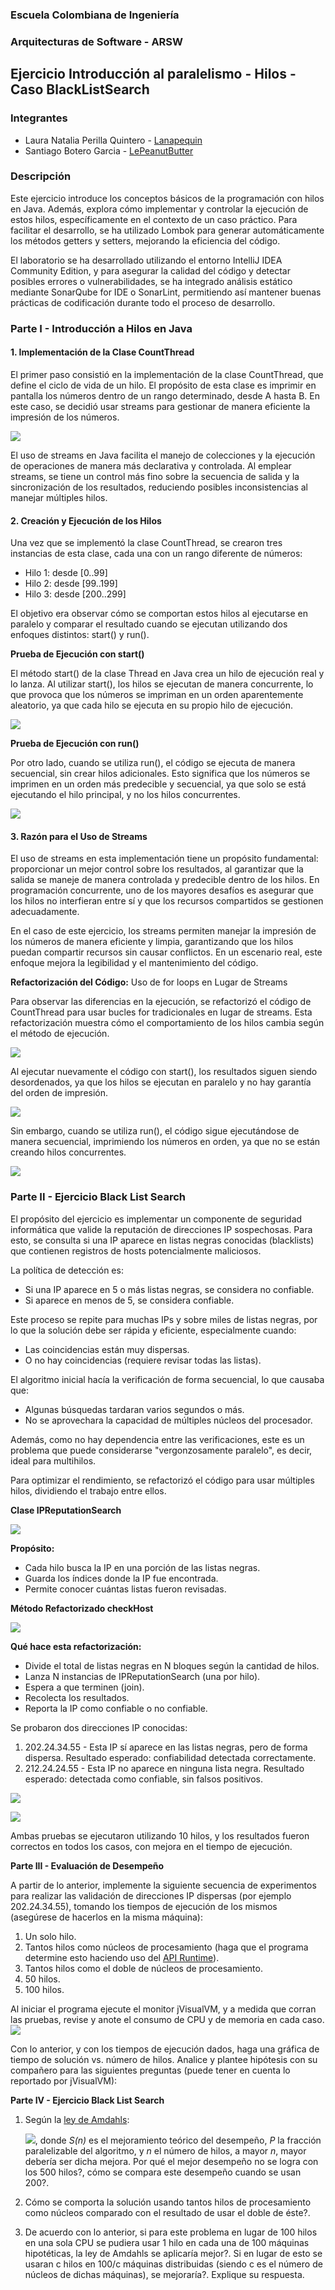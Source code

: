 
### Escuela Colombiana de Ingeniería
### Arquitecturas de Software - ARSW
## Ejercicio Introducción al paralelismo - Hilos - Caso BlackListSearch

### Integrantes
- Laura Natalia Perilla Quintero - [Lanapequin](https://github.com/Lanapequin)
- Santiago Botero Garcia - [LePeanutButter](https://github.com/LePeanutButter)

### Descripción
Este ejercicio introduce los conceptos básicos de la programación con hilos en Java. Además, explora cómo implementar y controlar la ejecución de estos hilos, específicamente en el contexto de un caso práctico. Para facilitar el desarrollo, se ha utilizado Lombok para generar automáticamente los métodos getters y setters, mejorando la eficiencia del código.

El laboratorio se ha desarrollado utilizando el entorno IntelliJ IDEA Community Edition, y para asegurar la calidad del código y detectar posibles errores o vulnerabilidades, se ha integrado análisis estático mediante SonarQube for IDE o SonarLint, permitiendo así mantener buenas prácticas de codificación durante todo el proceso de desarrollo.

### **Parte I - Introducción a Hilos en Java**

#### **1. Implementación de la Clase CountThread**

El primer paso consistió en la implementación de la clase CountThread, que define el ciclo de vida de un hilo. El propósito de esta clase es imprimir en pantalla los números dentro de un rango determinado, desde A hasta B. En este caso, se decidió usar streams para gestionar de manera eficiente la impresión de los números.

![](img/count_thread_implementation.png)

El uso de streams en Java facilita el manejo de colecciones y la ejecución de operaciones de manera más declarativa y controlada. Al emplear streams, se tiene un control más fino sobre la secuencia de salida y la sincronización de los resultados, reduciendo posibles inconsistencias al manejar múltiples hilos.

#### **2. Creación y Ejecución de los Hilos**

Una vez que se implementó la clase CountThread, se crearon tres instancias de esta clase, cada una con un rango diferente de números:

- Hilo 1: desde [0..99]
- Hilo 2: desde [99..199]
- Hilo 3: desde [200..299]

El objetivo era observar cómo se comportan estos hilos al ejecutarse en paralelo y comparar el resultado cuando se ejecutan utilizando dos enfoques distintos: start() y run().

**Prueba de Ejecución con start()**

El método start() de la clase Thread en Java crea un hilo de ejecución real y lo lanza. Al utilizar start(), los hilos se ejecutan de manera concurrente, lo que provoca que los números se impriman en un orden aparentemente aleatorio, ya que cada hilo se ejecuta en su propio hilo de ejecución.

![](img/thread_start_method.png)

**Prueba de Ejecución con run()**

Por otro lado, cuando se utiliza run(), el código se ejecuta de manera secuencial, sin crear hilos adicionales. Esto significa que los números se imprimen en un orden más predecible y secuencial, ya que solo se está ejecutando el hilo principal, y no los hilos concurrentes.

![](img/thread_run_method.png)

#### **3. Razón para el Uso de Streams**

El uso de streams en esta implementación tiene un propósito fundamental: proporcionar un mejor control sobre los resultados, al garantizar que la salida se maneje de manera controlada y predecible dentro de los hilos. En programación concurrente, uno de los mayores desafíos es asegurar que los hilos no interfieran entre sí y que los recursos compartidos se gestionen adecuadamente.

En el caso de este ejercicio, los streams permiten manejar la impresión de los números de manera eficiente y limpia, garantizando que los hilos puedan compartir recursos sin causar conflictos. En un escenario real, este enfoque mejora la legibilidad y el mantenimiento del código.

**Refactorización del Código:** Uso de for loops en Lugar de Streams

Para observar las diferencias en la ejecución, se refactorizó el código de CountThread para usar bucles for tradicionales en lugar de streams. Esta refactorización muestra cómo el comportamiento de los hilos cambia según el método de ejecución.

![](img/count_thread_refactor.png)

Al ejecutar nuevamente el código con start(), los resultados siguen siendo desordenados, ya que los hilos se ejecutan en paralelo y no hay garantía del orden de impresión.

![](img/refactor_start.png)

Sin embargo, cuando se utiliza run(), el código sigue ejecutándose de manera secuencial, imprimiendo los números en orden, ya que no se están creando hilos concurrentes.

![](img/refactor_run.png)


### **Parte II - Ejercicio Black List Search**

El propósito del ejercicio es implementar un componente de seguridad informática que valide la reputación de direcciones IP sospechosas. Para esto, se consulta si una IP aparece en listas negras conocidas (blacklists) que contienen registros de hosts potencialmente maliciosos.

La política de detección es:

- Si una IP aparece en 5 o más listas negras, se considera no confiable.
- Si aparece en menos de 5, se considera confiable.

Este proceso se repite para muchas IPs y sobre miles de listas negras, por lo que la solución debe ser rápida y eficiente, especialmente cuando:

- Las coincidencias están muy dispersas.
- O no hay coincidencias (requiere revisar todas las listas).

El algoritmo inicial hacía la verificación de forma secuencial, lo que causaba que:
- Algunas búsquedas tardaran varios segundos o más.
- No se aprovechara la capacidad de múltiples núcleos del procesador.

Además, como no hay dependencia entre las verificaciones, este es un problema que puede considerarse "vergonzosamente paralelo", es decir, ideal para multihilos.

Para optimizar el rendimiento, se refactorizó el código para usar múltiples hilos, dividiendo el trabajo entre ellos.

**Clase IPReputationSearch**

![](img/ip_reputation_search_implementation.png)

**Propósito:**

- Cada hilo busca la IP en una porción de las listas negras.
- Guarda los índices donde la IP fue encontrada.
- Permite conocer cuántas listas fueron revisadas.

**Método Refactorizado checkHost**

![](img/check_host_refactor.png)

**Qué hace esta refactorización:**

- Divide el total de listas negras en N bloques según la cantidad de hilos.
- Lanza N instancias de IPReputationSearch (una por hilo).
- Espera a que terminen (join).
- Recolecta los resultados.
- Reporta la IP como confiable o no confiable.

Se probaron dos direcciones IP conocidas:

1. 202.24.34.55 - Esta IP sí aparece en las listas negras, pero de forma dispersa. Resultado esperado: confiabilidad detectada correctamente.
2. 212.24.24.55 - Esta IP no aparece en ninguna lista negra. Resultado esperado: detectada como confiable, sin falsos positivos.

![](img/first_test.png)

![](img/second_test.png)

Ambas pruebas se ejecutaron utilizando 10 hilos, y los resultados fueron correctos en todos los casos, con mejora en el tiempo de ejecución.


**Parte III - Evaluación de Desempeño**

A partir de lo anterior, implemente la siguiente secuencia de experimentos para realizar las validación de direcciones IP dispersas (por ejemplo 202.24.34.55), tomando los tiempos de ejecución de los mismos (asegúrese de hacerlos en la misma máquina):

1. Un solo hilo.
2. Tantos hilos como núcleos de procesamiento (haga que el programa determine esto haciendo uso del [API Runtime](https://docs.oracle.com/javase/7/docs/api/java/lang/Runtime.html)).
3. Tantos hilos como el doble de núcleos de procesamiento.
4. 50 hilos.
5. 100 hilos.

Al iniciar el programa ejecute el monitor jVisualVM, y a medida que corran las pruebas, revise y anote el consumo de CPU y de memoria en cada caso. ![](img/jvisualvm.png)

Con lo anterior, y con los tiempos de ejecución dados, haga una gráfica de tiempo de solución vs. número de hilos. Analice y plantee hipótesis con su compañero para las siguientes preguntas (puede tener en cuenta lo reportado por jVisualVM):

**Parte IV - Ejercicio Black List Search**

1. Según la [ley de Amdahls](https://www.pugetsystems.com/labs/articles/Estimating-CPU-Performance-using-Amdahls-Law-619/#WhatisAmdahlsLaw?):

	![](img/ahmdahls.png), donde _S(n)_ es el mejoramiento teórico del desempeño, _P_ la fracción paralelizable del algoritmo, y _n_ el número de hilos, a mayor _n_, mayor debería ser dicha mejora. Por qué el mejor desempeño no se logra con los 500 hilos?, cómo se compara este desempeño cuando se usan 200?. 

2. Cómo se comporta la solución usando tantos hilos de procesamiento como núcleos comparado con el resultado de usar el doble de éste?.

3. De acuerdo con lo anterior, si para este problema en lugar de 100 hilos en una sola CPU se pudiera usar 1 hilo en cada una de 100 máquinas hipotéticas, la ley de Amdahls se aplicaría mejor?. Si en lugar de esto se usaran c hilos en 100/c máquinas distribuidas (siendo c es el número de núcleos de dichas máquinas), se mejoraría?. Explique su respuesta.



